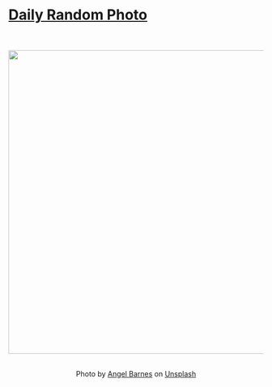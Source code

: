 # [Daily Random Photo](https://www.dailyrandomphoto.com/)

<div align="center">
  <br>
  <br>
  <a href="https://www.dailyrandomphoto.com/p/2022/2022-05-26/"><img src="https://images.unsplash.com/photo-1562499825-c7c70a435db1?crop=entropy&cs=tinysrgb&fit=max&fm=jpg&ixid=Mnw3NzUwOHwwfDF8cmFuZG9tfHx8fHx8fHx8MTY1MzUyNTI0Mw&ixlib=rb-1.2.1&q=80&w=1080" width="600px"></a>
  <br>
  <br>
  <p class="has-text-grey">Photo by <a href="https://unsplash.com/@angbarnes?utm_source=Daily%20Random%20Photo&amp;utm_medium=referral" target="_blank" rel="noopener noreferrer">Angel Barnes</a> on <a href="https://unsplash.com/photos/r4LKRldoK44?utm_source=Daily%20Random%20Photo&amp;utm_medium=referral" target="_blank" rel="noopener noreferrer">Unsplash</a></p>
</div>
